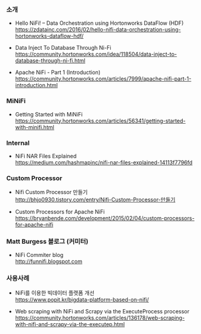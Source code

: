 ### 소개

* Hello NiFi! – Data Orchestration using Hortonworks DataFlow (HDF)</br>
https://zdatainc.com/2016/02/hello-nifi-data-orchestration-using-hortonworks-dataflow-hdf/ </br>

* Data Inject To Database Through Ni-Fi </br>
https://community.hortonworks.com/idea/118504/data-inject-to-database-through-ni-fi.html </br>

* Apache NiFi - Part 1 (Introduction) </br>
https://community.hortonworks.com/articles/7999/apache-nifi-part-1-introduction.html </br>

### MiNiFi

* Getting Started with MiNiFi </br>
https://community.hortonworks.com/articles/56341/getting-started-with-minifi.html </br>

### Internal

* NiFi NAR Files Explained </br>
https://medium.com/hashmapinc/nifi-nar-files-explained-14113f7796fd </br>

### Custom Processor

* Nifi Custom Processor 만들기 </br>
http://bhjo0930.tistory.com/entry/Nifi-Custom-Processor-만들기 </br>

* Custom Processors for Apache NiFi </br>
https://bryanbende.com/development/2015/02/04/custom-processors-for-apache-nifi </br>

### Matt Burgess 블로그 (커미터)

* NiFi Commiter blog </br>
http://funnifi.blogspot.com </br>

### 사용사례

* NiFi를 이용한 빅데이터 플랫폼 개선 </br>
https://www.popit.kr/bigdata-platform-based-on-nifi/ </br>

* Web scraping with NiFi and Scrapy via the ExecuteProcess processor</br>
https://community.hortonworks.com/articles/136178/web-scraping-with-nifi-and-scrapy-via-the-executep.html </br>

